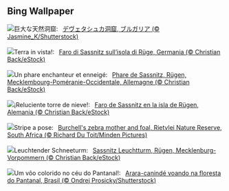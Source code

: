 ## Bing Wallpaper
![](https://www.bing.com/th?id=OHR.DevetashkaCave_JA-JP9707792334_UHD.jpg&w=1000)巨大な天然洞窟:&nbsp;&ensp;[デヴェタシュカ洞窟, ブルガリア (© Jasmine_K/Shutterstock)](https://www.bing.com/th?id=OHR.DevetashkaCave_JA-JP9707792334_UHD.jpg)
<br><br/>
![](https://www.bing.com/th?id=OHR.HalbinselJasmund_IT-IT4499863722_UHD.jpg&w=1000)Terra in vista!:&nbsp;&ensp;[Faro di Sassnitz sull’isola di Rüge, Germania (© Christian Back/eStock)](https://www.bing.com/th?id=OHR.HalbinselJasmund_IT-IT4499863722_UHD.jpg)
<br><br/>
![](https://www.bing.com/th?id=OHR.HalbinselJasmund_FR-FR6083504122_UHD.jpg&w=1000)Un phare enchanteur et enneigé:&nbsp;&ensp;[Phare de Sassnitz, Rügen, Mecklembourg-Poméranie-Occidentale,  Allemagne (© Christian Back/eStock)](https://www.bing.com/th?id=OHR.HalbinselJasmund_FR-FR6083504122_UHD.jpg)
<br><br/>
![](https://www.bing.com/th?id=OHR.HalbinselJasmund_ES-ES6725793206_UHD.jpg&w=1000)¡Reluciente torre de nieve!:&nbsp;&ensp;[Faro de Sassnitz en la isla de Rügen, Alemania (© Christian Back/eStock)](https://www.bing.com/th?id=OHR.HalbinselJasmund_ES-ES6725793206_UHD.jpg)
<br><br/>
![](https://www.bing.com/th?id=OHR.ZebraMother_EN-GB8255598898_UHD.jpg&w=1000)Stripe a pose:&nbsp;&ensp;[Burchell's zebra mother and foal, Rietvlei Nature Reserve, South Africa (© Richard Du Toit/Minden Pictures)](https://www.bing.com/th?id=OHR.ZebraMother_EN-GB8255598898_UHD.jpg)
<br><br/>
![](https://www.bing.com/th?id=OHR.HalbinselJasmund_DE-DE8684103043_UHD.jpg&w=1000)Leuchtender Schneeturm:&nbsp;&ensp;[Sassnitz Leuchtturm, Rügen, Mecklenburg-Vorpommern (© Christian Back/eStock)](https://www.bing.com/th?id=OHR.HalbinselJasmund_DE-DE8684103043_UHD.jpg)
<br><br/>
![](https://www.bing.com/th?id=OHR.MacawParrot_PT-BR2174373090_UHD.jpg&w=1000)Um vôo colorido no céu do Pantanal!:&nbsp;&ensp;[Arara-canindé voando na floresta do Pantanal, Brasil (© Ondrej Prosicky/Shutterstock)](https://www.bing.com/th?id=OHR.MacawParrot_PT-BR2174373090_UHD.jpg)
<br><br/>
